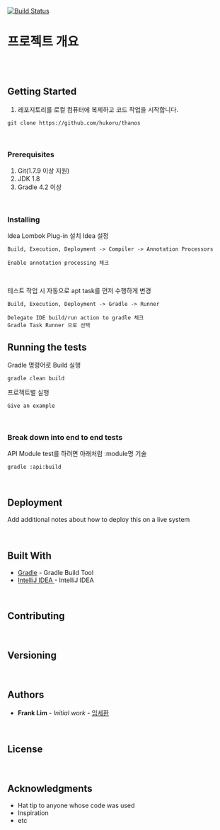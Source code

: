 [![Build Status](https://travis-ci.org/hukoru/thanos.svg?branch=master)](https://travis-ci.org/hukoru/thanos)

# 프로젝트 개요

<br /> 
<br /> 

## Getting Started

1. 레포지토리를 로컬 컴퓨터에 복제하고 코드 작업을 시작합니다.
```
git clone https://github.com/hukoru/thanos
```      
  
<br /> 

### Prerequisites

1. Git(1.7.9 이상 지원)
1. JDK 1.8
4. Gradle 4.2 이상

<br /> 

### Installing

Idea Lombok Plug-in 설치
Idea 설정

```
Build, Execution, Deployment -> Compiler -> Annotation Processors 

Enable annotation processing 체크
```

<br /> 

테스트 작업 시 자동으로 apt task를 먼저 수행하게 변경

```
Build, Execution, Deployment -> Gradle -> Runner

Delegate IDE build/run action to gradle 체크
Gradle Task Runner 으로 선택 
```

## Running the tests

Gradle 명령어로 Build 실행
```
gradle clean build
```

프로젝트별 실행 
```
Give an example
```

<br /> 

### Break down into end to end tests

API Module test를 하려면 아래처럼 :module명 기술 

```
gradle :api:build
```

<br /> 

## Deployment

Add additional notes about how to deploy this on a live system

<br /> 

## Built With

* [Gradle](https://gradle.org/) - Gradle Build Tool
* [IntelliJ IDEA ](https://www.jetbrains.com/idea/) - IntelliJ IDEA 

<br /> 

## Contributing


 
 <br /> 
 
## Versioning



<br /> 

## Authors

* **Frank Lim** - *Initial work* - [임세환](code437@gmail.com)

<br /> 

## License



<br /> 

## Acknowledgments

* Hat tip to anyone whose code was used
* Inspiration
* etc
